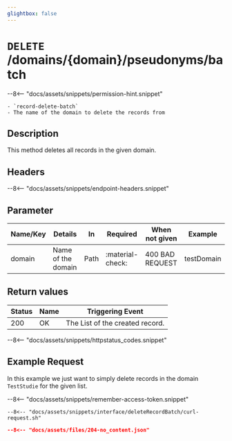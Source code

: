 ```yaml
---
glightbox: false
---
```


# `DELETE` /domains/{domain}/pseudonyms/batch

--8<-- "docs/assets/snippets/permission-hint.snippet"

    - `record-delete-batch`
    - The name of the domain to delete the records from

## Description
This method deletes all records in the given domain.

## Headers

--8<-- "docs/assets/snippets/endpoint-headers.snippet"

## Parameter
| Name/Key                                                   | Details            | In   | Required         | When not given  | Example                                                              |
|------------------------------------------------------------|--------------------|------|------------------|-----------------|----------------------------------------------------------------------|
| domain                                                     | Name of the domain | Path | :material-check: | 400 BAD REQUEST | testDomain                                                           |

## Return values

| Status | Name | Triggering Event                |
|--------|------|---------------------------------|
| 200    | OK   | The List of the created record. |
--8<-- "docs/assets/snippets/httpstatus_codes.snippet"

## Example Request

In this example we just want to simply delete records in the domain `TestStudie` for the given list.

--8<-- "docs/assets/snippets/remember-access-token.snippet"

```shell title="Example Request with curl"
--8<-- "docs/assets/snippets/interface/deleteRecordBatch/curl-request.sh"
```

```json title="Successful (204 No Content) Reponse Content"
--8<-- "docs/assets/files/204-no_content.json"
```
